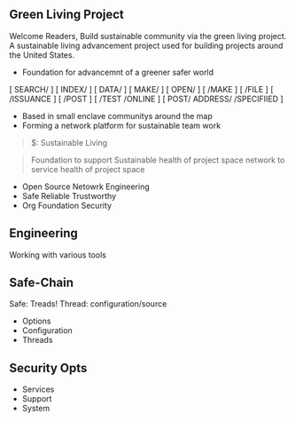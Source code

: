 ## Green Living Project 

Welcome Readers,
Build sustainable community via the green living project.
A sustainable living advancement project used for building projects
around the United States. 

-  Foundation for advancemnt of a greener safer world

[ SEARCH/ ] [ INDEX/ ] [ DATA/ ] [ MAKE/ ] [ OPEN/ ]
[ /MAKE ] [ /FILE ] [ /ISSUANCE ] [ /POST ]
[ /TEST /ONLINE ] [ POST/ ADDRESS/ /SPECIFIIED ]

+ Based in small enclave communitys around the map
+ Forming a network platform for sustainable team work

>$: Sustainable Living

> Foundation to support Sustainable health of project space
> network to service health of project space

  + Open Source Netowrk Engineering
  + Safe Reliable Trustworthy
  + Org Foundation Security

## Engineering

Working with various tools

## Safe-Chain

Safe: Treads!
Thread: configuration/source

+ Options
+ Configuration
+ Threads

## Security Opts

+ Services
+ Support
+ System
